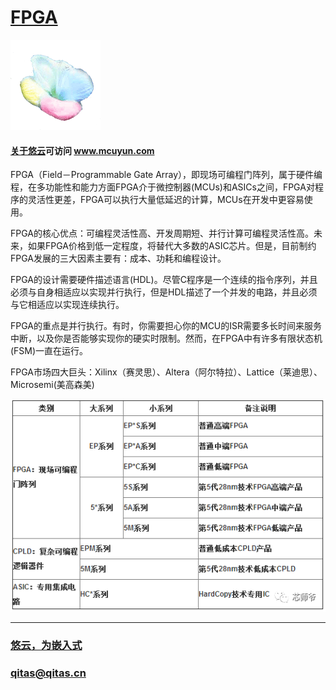 ﻿# [FPGA](https://github.com/mcuyun/FPGA) 

[![sites](mcuyun/mcuyun.png)](http://www.mcuyun.com)

#### [关于悠云](https://github.com/mcuyun/whyme)可访问 www.mcuyun.com


FPGA（Field－Programmable Gate Array），即现场可编程门阵列，属于硬件编程，在多功能性和能力方面FPGA介于微控制器(MCUs)和ASICs之间，FPGA对程序的灵活性更差，FPGA可以执行大量低延迟的计算，MCUs在开发中更容易使用。

FPGA的核心优点：可编程灵活性高、开发周期短、并行计算可编程灵活性高。未来，如果FPGA价格到低一定程度，将替代大多数的ASIC芯片。但是，目前制约FPGA发展的三大因素主要有：成本、功耗和编程设计。

FPGA的设计需要硬件描述语言(HDL)。尽管C程序是一个连续的指令序列，并且必须与自身相适应以实现并行执行，但是HDL描述了一个并发的电路，并且必须与它相适应以实现连续执行。

FPGA的重点是并行执行。有时，你需要担心你的MCU的ISR需要多长时间来服务中断，以及你是否能够实现你的硬实时限制。然而，在FPGA中有许多有限状态机(FSM)一直在运行。


FPGA市场四大巨头：Xilinx（赛灵思）、Altera（阿尔特拉）、Lattice（莱迪思）、Microsemi(美高森美)

[![sites](docs/altera.png)](http://www.mcuyun.com)

---

###  [悠云，为嵌入式](http://www.mcuyun.com)   
###  qitas@qitas.cn
